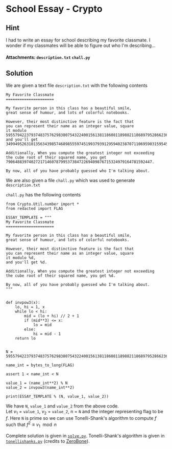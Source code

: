 # School Essay - Crypto
## Hint
I had to write an essay for school describing my favorite classmate. I wonder if my classmates will be able to figure out who I'm describing... 
#### Attachments: `description.txt` `chall.py`
## Solution
We are given a text file `description.txt` with the following contents
```
My Favorite Classmate
=====================

My favorite person in this class has a beautiful smile,
great sense of humour, and lots of colorful notebooks.

However, their most distinctive feature is the fact that
you can represent their name as an integer value, square
it modulo 59557942237937483757629838075432240015613811860811898821186897952866236010569299041278104165604573,
and you'll get 34994952631013563439857468985559745199379391295940238707110695903159545061311344766055629477728657.

Additionally, When you compute the greatest integer not exceeding
the cube root of their squared name, you get 7906488397402721714607879953738472269409876715324979164781592447.

By now, all of you have probably guessed who I'm talking about.
```

We are also given a file `chall.py` which was used to generate `description.txt`

`chall.py` has the following contents
```python3
from Crypto.Util.number import *
from redacted import FLAG

ESSAY_TEMPLATE = """
My Favorite Classmate
=====================

My favorite person in this class has a beautiful smile,
great sense of humour, and lots of colorful notebooks.

However, their most distinctive feature is the fact that
you can represent their name as an integer value, square
it modulo %d,
and you'll get %d.

Additionally, When you compute the greatest integer not exceeding
the cube root of their squared name, you get %d.

By now, all of you have probably guessed who I'm talking about.
"""


def invpow3(x):
    lo, hi = 1, x
    while lo < hi:
        mid = (lo + hi) // 2 + 1
        if (mid**3) <= x:
            lo = mid
        else:
            hi = mid - 1
    return lo


N = 59557942237937483757629838075432240015613811860811898821186897952866236010569299041278104165604573

name_int = bytes_to_long(FLAG)

assert 1 < name_int < N

value_1 = (name_int**2) % N
value_2 = invpow3(name_int**2)

print(ESSAY_TEMPLATE % (N, value_1, value_2))
```
We have 
`N`, `value_1` and `value_2` from the above code.<br>
Let $v_1$ = `value_1`, ${v_2}$ = `value_2`, n = `N` and the integer representing flag to be $f$. Here `N` is prime so we can use Tonelli-Shank's algorithm to compute $f$ such that $f^2 \equiv {v_1} \mod n$

Complete solution is given in [`solve.py`](./solve.py). Tonelli-Shank's algorithm is given in [`tonellishanks.py`](./tonellishanks.py) (credits to [ZeroBone](https://zerobone.net/blog/math/tonelli-shanks/)).